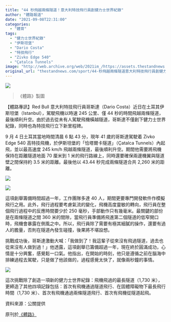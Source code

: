 ```yaml
---
title: "44 秒飛越兩條隧道！意大利特技飛行員創健力士世界紀錄"
author: "體路報道"
date: "2021-09-08T22:31:00"
categories:
  - "體育"
tags:
  - "健力士世界紀錄"
  - "伊斯坦堡"
  - "Dario Costa"
  - "特技飛行"
  - "Zivko Edge 540"
  - "Çatalca Tunnels"
image: "http://web.archive.org/web/2021im_/https://assets.thestandnews.com/media/photos/4519401318145453656644908.png"
original_url: "thestandnews.com/sport/44-秒飛越兩條隧道意大利特技飛行員創健力士世界紀錄"
---
```

![](http://web.archive.org/web/2021im_/https://assets.thestandnews.com/media/photos/4519401318145453656644908.png)
> 《體路》製圖

【體路專訊】Red Bull 意大利特技飛行員哥斯達（Dario Costa）近日在土耳其伊斯坦堡（Istanbul），駕駛飛機以時速 245 公里、僅 44 秒的時間飛越兩條隧道，最後順利升空。由於過去從未有人駕駛飛機橫越隧道，哥斯達不僅創下健力士世界紀錄，同時也為特技飛行立下新里程碑。

9 月 4 日土耳其當地時間清晨 6 點 43 分，現年 41 歲的哥斯達駕駛着 Zivko Edge 540 高特技飛機，於伊斯坦堡的「恰塔爾卡隧道」（Çatalca Tunnels）內起飛，並以最高速度 245 km/h 飛越兩條隧道，最後順利升空。期間他需要將飛機保持在距離隧道地面 70 厘米到 1 米的飛行路線上，同時還要確保兩邊機翼與隧道壁之間保持約 3.5 米的距離。最後他以 43.44 秒完成兩條隧道合共 2,260 米的距離。

![](http://web.archive.org/web/2021im_/https://www.sportsroad.hk/wp-content/uploads/2021/09/Dario-Costa_redbull_20210906_03.jpg)

![](http://web.archive.org/web/2021im_/https://www.sportsroad.hk/wp-content/uploads/2021/09/Dario-Costa_redbull_20210906_02.jpg)

這項創舉籌備時間超過一年，工作團隊多達 40 人，期間更要專門開發軟件作模擬飛行之用。此外，飛行過程要考慮氣流的變化，飛機高度靈敏的轉向，飛行員在整個飛行過程中的反應時間要少於 250 毫秒，手部動作只有幾毫米。最關鍵的部份是在兩條隧道之間 360 米的間隙，當飛行員準備將飛進第二個隧道的低窄開口時，飛機會暴露在側風之中。所以，飛行員除了需要有極其細膩的操作，還要有過人的膽量，否則在隧道內發生碰撞，後果將不堪設想。

挑戰成功後，哥斯達激動大喊：「我做到了！我這輩子從來沒有飛過隧道，過去也從來沒有人做到過！」他透露，這項創舉已籌備超過一年，現在終於圓滿成功，心情是十分興奮，感覺鬆一口氣。他指出，在開始的時刻，他只是遵循之前在腦海中排練過程去駕駛，只是做了他該做的，過程感覺太快了，就像兩秒鐘的事情。

![](http://web.archive.org/web/2021im_/https://www.sportsroad.hk/wp-content/uploads/2021/09/Dario-Costa_redbull_20210906_01.jpg)

這次挑戰除了創造一項新的健力士世界紀錄：飛機飛過的最長隧道（1,730 米），更締造了其他四項記錄包括：首次有飛機通過隧道飛行、在固體障礙物下最長飛行時間（1,730 米）、首次有飛機通過兩條隧道飛行、首次有飛機從隧道起飛。

資料來源：公關提供

原刊於[《體路》](http://web.archive.org/web/20211229095902/https://www.sportsroad.hk/archives/350205)